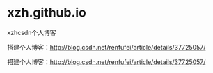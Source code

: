# xzh.github.io
xzhcsdn个人博客

搭建个人博客：http://blog.csdn.net/renfufei/article/details/37725057/

搭建个人博客：http://blog.csdn.net/renfufei/article/details/37725057/
